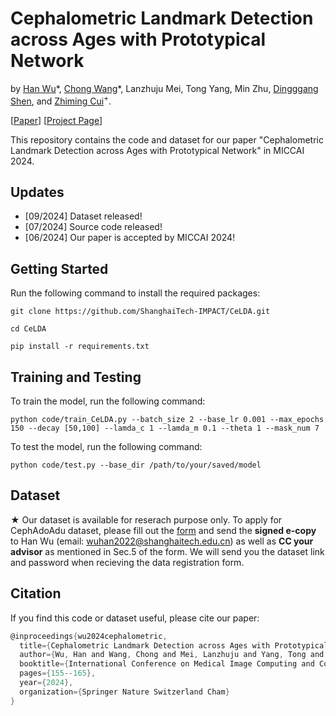 # Cephalometric Landmark Detection across Ages with Prototypical Network

by [Han Wu](https://hanwu.website/)\*, [Chong Wang](https://cwangrun.github.io/)\*, Lanzhuju Mei, Tong Yang, Min Zhu, [Dingggang Shen](https://idea.bme.shanghaitech.edu.cn/), and [Zhiming Cui](https://shanghaitech-impact.github.io/)<sup>+</sup>.

[[Paper](https://arxiv.org/abs/2406.12577)]   [[Project Page](https://shanghaitech-impact.github.io/CeLDA/)]


This repository contains the code and dataset for our paper "Cephalometric Landmark Detection across Ages with Prototypical Network" in MICCAI 2024.

## Updates
- [09/2024] Dataset released!
- [07/2024] Source code released!
- [06/2024] Our paper is accepted by MICCAI 2024!

## Getting Started
Run the following command to install the required packages:

```
git clone https://github.com/ShanghaiTech-IMPACT/CeLDA.git

cd CeLDA

pip install -r requirements.txt
```

## Training and Testing

To train the model, run the following command:


```
python code/train_CeLDA.py --batch_size 2 --base_lr 0.001 --max_epochs 150 --decay [50,100] --lamda_c 1 --lamda_m 0.1 --theta 1 --mask_num 7
```
To test the model, run the following command:

```
python code/test.py --base_dir /path/to/your/saved/model
```

## Dataset

★ Our dataset is available for reserach purpose only. To apply for CephAdoAdu dataset, please fill out the [form](./data_registration.pdf) and send the **signed e-copy** to Han Wu (email: wuhan2022@shanghaitech.edu.cn) as well as **CC your advisor** as mentioned in Sec.5 of the form. We will send you the dataset link and password when recieving the data registration form.

## Citation

If you find this code or dataset useful, please cite our paper:

```c
@inproceedings{wu2024cephalometric,
  title={Cephalometric Landmark Detection across Ages with Prototypical Network},
  author={Wu, Han and Wang, Chong and Mei, Lanzhuju and Yang, Tong and Zhu, Min and Shen, Dinggang and Cui, Zhiming},
  booktitle={International Conference on Medical Image Computing and Computer-Assisted Intervention},
  pages={155--165},
  year={2024},
  organization={Springer Nature Switzerland Cham}
}
```
